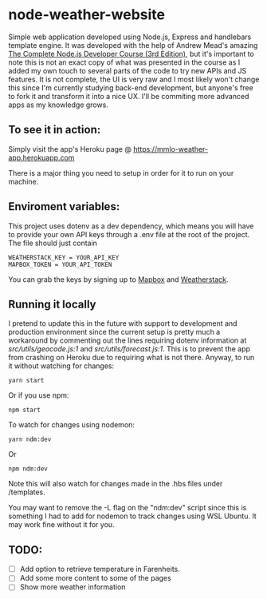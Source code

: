 # node-weather-website

Simple web application developed using Node.js, Express and handlebars template engine. It was developed with the help of Andrew Mead's amazing [The Complete Node.js Developer Course (3rd Edition)](https://www.udemy.com/course/the-complete-nodejs-developer-course-2/), but it's important to note this is not an exact copy of what was presented in the course as I added my own touch to several parts of the code to try new APIs and JS features. It is not complete, the UI is very raw and I most likely won't change this since I'm currently studying back-end development, but anyone's free to fork it and transform it into a nice UX. I'll be commiting more advanced apps as my knowledge grows.

## To see it in action:
Simply visit the app's Heroku page @ https://mmlo-weather-app.herokuapp.com

There is a major thing you need to setup in order for it to run on your machine.
## Enviroment variables:
This project uses dotenv as a dev dependency, which means you will have to provide your own API keys through a .env file at the root of the project. The file should just contain
```
WEATHERSTACK_KEY = YOUR_API_KEY
MAPBOX_TOKEN = YOUR_API_TOKEN
```
You can grab the keys by signing up to [Mapbox](https://www.mapbox.com) and [Weatherstack](https://weatherstack.com).

## Running it locally
I pretend to update this in the future with support to development and production environment since the current setup is pretty much a workaround by commenting out the lines requiring dotenv information at *src/utils/geocode.js:1* and *src/utils/forecast.js:1*. This is to prevent the app from crashing on Heroku due to requiring what is not there. 
Anyway, to run it without watching for changes:
```
yarn start
```
Or if you use npm:
```
npm start
```
To watch for changes using nodemon:
```
yarn ndm:dev
```
Or
```
npm ndm:dev
```
Note this will also watch for changes made in the .hbs files under /templates.

You may want to remove the -L flag on the "ndm:dev" script since this is something I had to add for nodemon to track changes using WSL Ubuntu. It may work fine without it for you.

## TODO:
- [ ] Add option to retrieve temperature in Farenheits.
- [ ] Add some more content to some of the pages
- [ ] Show more weather information
